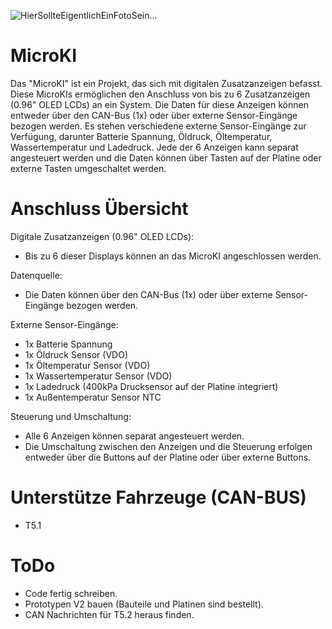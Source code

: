 ![HierSollteEigentlichEinFotoSein...](https://abload.de/img/microki3tded.jpg)

# MicroKI

Das "MicroKI" ist ein Projekt, das sich mit digitalen Zusatzanzeigen befasst. Diese MicroKIs ermöglichen den Anschluss von bis zu 6 Zusatzanzeigen (0.96" OLED LCDs) an ein System. Die Daten für diese Anzeigen können entweder über den CAN-Bus (1x) oder über externe Sensor-Eingänge bezogen werden. Es stehen verschiedene externe Sensor-Eingänge zur Verfügung, darunter Batterie Spannung, Öldruck, Öltemperatur, Wassertemperatur und Ladedruck. Jede der 6 Anzeigen kann separat angesteuert werden und die Daten können über Tasten auf der Platine oder externe Tasten umgeschaltet werden.

# Anschluss Übersicht
Digitale Zusatzanzeigen (0.96" OLED LCDs):

- Bis zu 6 dieser Displays können an das MicroKI angeschlossen werden.

Datenquelle:

- Die Daten können über den CAN-Bus (1x) oder über externe Sensor-Eingänge bezogen werden.
  
Externe Sensor-Eingänge:

- 1x Batterie Spannung
- 1x Öldruck Sensor (VDO)
- 1x Öltemperatur Sensor (VDO)
- 1x Wassertemperatur Sensor (VDO)
- 1x Ladedruck (400kPa Drucksensor auf der Platine integriert)
- 1x Außentemperatur Sensor NTC
  
Steuerung und Umschaltung:

- Alle 6 Anzeigen können separat angesteuert werden.
- Die Umschaltung zwischen den Anzeigen und die Steuerung erfolgen entweder über die Buttons auf der Platine oder über externe Buttons.

# Unterstütze Fahrzeuge (CAN-BUS)

- T5.1 
 
# ToDo
- Code fertig schreiben.
- Prototypen V2 bauen (Bauteile und Platinen sind bestellt).
- CAN Nachrichten für T5.2 heraus finden.

